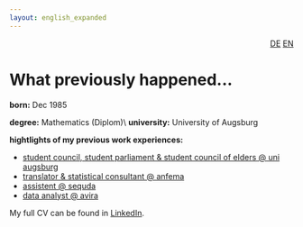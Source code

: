 ```yaml
---
layout: english_expanded
---
```

<div style="text-align: right"><a href="/de/was_zuvor_geschah">DE</a> <a href="/en/previously">EN</a></div>

# What previously happened...

**born:** Dec 1985

**degree:** Mathematics (Diplom)\\
**university:** University of Augsburg

**hightlights of my previous work experiences:**
* [student council, student parliament & student council of elders @ uni augsburg](previously/uni-augsburg)
* [translator & statistical consultant @ anfema](previously/anfema)
* [assistent @ sequda](previously/sequda)
* [data analyst @ avira](previously/avira)

My full CV can be found in [LinkedIn](https://www.linkedin.com/in/karingehweiler/).
